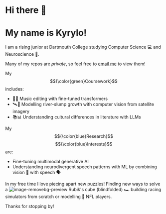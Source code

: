 # Hi there 👋
# My name is Kyrylo! 

I am a rising junior at Dartmouth College studying Computer Science 💻 and Neuroscience 🧠.

Many of my repos are *private*, so feel free to [email me](mailto:kyrylo.bakumenko@gmail.com) to view them!

My $${\color{green}Coursework}$$ includes:
- 🤖🎵 Music editing with fine-tuned transformers  
- 🛰️👀 Modelling river-slump growth with computer vision from satellite imagery  
- 📚📊 Understanding cultural differences in literature with LLMs

My $${\color{blue}Research}$$ $${\color{blue}Interests}$$ are:
- Fine-tuning multimodal generative AI  
- Understanding neurodivergent speech patterns with ML by combining vision 👀 with speech 🗣️

In my free time I love piecing apart new puzzles!              Finding new ways to solve a ![image-removebg-preview](https://github.com/user-attachments/assets/a498256f-a443-46e1-9a70-a8f6e116c3fb) Rubik's cube (blindfolded)
                                                                🏎️ building racing simulators from scratch
                                                                or modelling 🏈 NFL players.

<!-- TO-DO, LAUNCH MY OWN INSTANCE
[![Top Langs](https://github-readme-stats.vercel.app/api/top-langs/?username=Kyrylo-Bakumenko&layout=donut&theme=dark)](https://github.com/Kyrylo-Bakumenko)
-->
                                                                
Thanks for stopping by!
<!--
**Kyrylo-Bakumenko/Kyrylo-Bakumenko** is a ✨ _special_ ✨ repository because its `README.md` (this file) appears on your GitHub profile.

Here are some ideas to get you started:

- 🔭 I’m currently working on ...
- 🌱 I’m currently learning ...
- 👯 I’m looking to collaborate on ...
- 🤔 I’m looking for help with ...
- 💬 Ask me about ...
- 📫 How to reach me: ...
- 😄 Pronouns: ...
- ⚡ Fun fact: ...
-->
